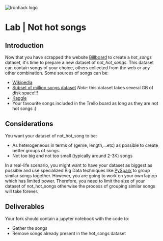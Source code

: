 ![Ironhack logo](https://i.imgur.com/1QgrNNw.png)

# Lab | Not hot songs

## Introduction

Now that you have scrapped the website [Billboard](https://www.billboard.com/charts/hot-100/) to create a *hot_songs* dataset, it's time to prepare a new dataset of *not_hot_songs*. This dataset can contain songs of your choice, others collected from the web or any other combination. Some sources of songs can be:

* [Wikipedia](https://en.wikipedia.org/wiki/Lists_of_songs)
* [Subset of million songs dataset](http://millionsongdataset.com/pages/getting-dataset/#subset) *Note:* this dataset takes several GB of disk space!!!
* [Kaggle](https://www.kaggle.com/datasets/mrmorj/dataset-of-songs-in-spotify)
* Your favourite songs included in the Trello board as long as they are not hot songs :)

## Considerations

You want your dataset of not_hot_song to be:

* As heterogeneous in terms of (genre, length,...etc) as possible to create better groups of songs.
* Not too big and not too small (typically around 2-3K) songs

In a real-life scenario, you might want to have your dataset as biggest as possible and use specialized Big Data techniques like [PySpark](https://spark.apache.org/docs/latest/api/python/) to group similar songs together. However, you are going to work on your own laptop which has limited power. Therefore, you need to limit the size of your dataset of not_hot_songs otherwise the process of grouping similar songs will take forever.

## Deliverables

Your fork should contain a jupyter notebook with the code to:

* Gather the songs
* Remove songs already present in the hot_songs dataset
